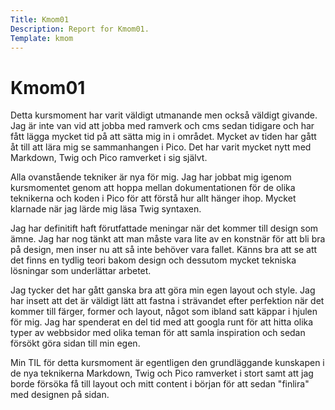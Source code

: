 ```yaml
---
Title: Kmom01
Description: Report for Kmom01.
Template: kmom
---
```


Kmom01
======

Detta kursmoment har varit väldigt utmanande men också väldigt givande. Jag är inte van vid att
jobba med ramverk och cms sedan tidigare och har fått lägga mycket tid på att sätta mig in i området. Mycket av tiden har gått åt till att lära mig se sammanhangen i Pico. Det har varit mycket nytt med Markdown, Twig och Pico ramverket i sig självt.

Alla ovanstående tekniker är nya för mig. Jag har jobbat mig igenom kursmomentet genom att hoppa mellan dokumentationen för de olika teknikerna och koden i Pico för att förstå hur allt hänger ihop. Mycket klarnade när jag lärde mig läsa Twig syntaxen.

Jag har definitift haft förutfattade meningar när det kommer till design som ämne. Jag har nog tänkt att man måste vara lite av en konstnär för att bli bra på design, men inser nu att så inte behöver vara fallet. Känns bra att se att det finns en tydlig teori bakom design och dessutom mycket tekniska lösningar som underlättar arbetet.

Jag tycker det har gått ganska bra att göra min egen layout och style. Jag har insett att det är väldigt lätt att fastna i strävandet efter perfektion när det kommer till färger, former och layout, något som ibland satt käppar i hjulen för mig. Jag har spenderat en del tid med att googla runt för att hitta olika typer av webbsidor med olika teman för att samla inspiration och sedan försökt göra sidan till min egen.

Min TIL för detta kursmoment är egentligen den grundläggande kunskapen i de nya teknikerna Markdown, Twig och Pico ramverket i stort samt att jag borde försöka få till layout och mitt content i början för att sedan "finlira" med designen på sidan.
